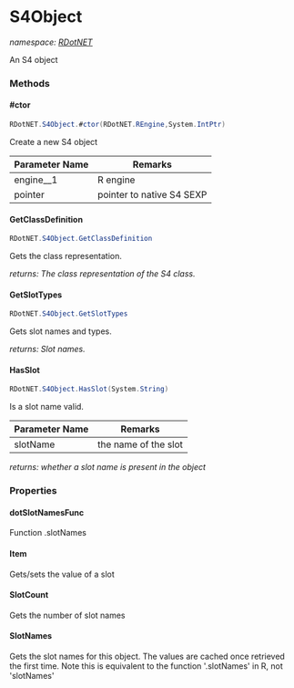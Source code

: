 ﻿# S4Object
_namespace: [RDotNET](./index.md)_

An S4 object



### Methods

#### #ctor
```csharp
RDotNET.S4Object.#ctor(RDotNET.REngine,System.IntPtr)
```
Create a new S4 object

|Parameter Name|Remarks|
|--------------|-------|
|engine__1|R engine|
|pointer|pointer to native S4 SEXP|


#### GetClassDefinition
```csharp
RDotNET.S4Object.GetClassDefinition
```
Gets the class representation.

_returns: The class representation of the S4 class._

#### GetSlotTypes
```csharp
RDotNET.S4Object.GetSlotTypes
```
Gets slot names and types.

_returns: Slot names._

#### HasSlot
```csharp
RDotNET.S4Object.HasSlot(System.String)
```
Is a slot name valid.

|Parameter Name|Remarks|
|--------------|-------|
|slotName|the name of the slot|


_returns: whether a slot name is present in the object_


### Properties

#### dotSlotNamesFunc
Function .slotNames
#### Item
Gets/sets the value of a slot
#### SlotCount
Gets the number of slot names
#### SlotNames
Gets the slot names for this object. The values are cached once retrieved the first time. 
 Note this is equivalent to the function '.slotNames' in R, not 'slotNames'
